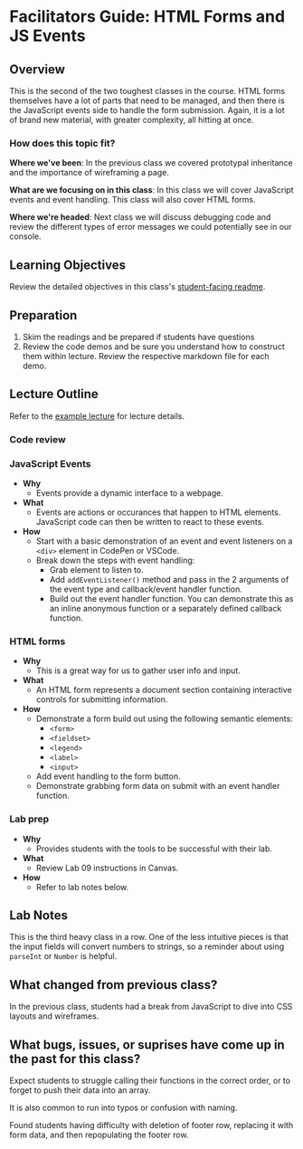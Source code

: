 # Facilitators Guide: HTML Forms and JS Events

## Overview

This is the second of the two toughest classes in the course. HTML forms themselves have a lot of parts that need to be managed, and then there is the JavaScript events side to handle the form submission. Again, it is a lot of brand new material, with greater complexity, all hitting at once.

### How does this topic fit?

**Where we've been**:
In the previous class we covered prototypal inheritance and the importance of wireframing a page.

**What are we focusing on in this class**:
In this class we will cover JavaScript events and event handling. This class will also cover HTML forms.

**Where we're headed**:
Next class we will discuss debugging code and review the different types of error messages we could potentially see in our console.

## Learning Objectives

Review the detailed objectives in this class's [student-facing readme](../README.md).

## Preparation

1. Skim the readings and be prepared if students have questions
1. Review the code demos and be sure you understand how to construct them within lecture. Review the respective markdown file for each demo.

## Lecture Outline
<!-- NOTE TO INSTRUCTOR: If you make any changes to the lecture, make matching changes into LECTURE.md -->

Refer to the [example lecture](LECTURE.md) for lecture details.

### Code review

### JavaScript Events

- **Why**
  - Events provide a dynamic interface to a webpage.
- **What**
  - Events are actions or occurances that happen to HTML elements. JavaScript code can then be written to react to these events.
- **How**
  - Start with a basic demonstration of an event and event listeners on a `<div>` element in CodePen or VSCode.
  - Break down the steps with event handling:
    - Grab element to listen to.
    - Add `addEventListener()` method and pass in the 2 arguments of the event type and callback/event handler function.
    - Build out the event handler function. You can demonstrate this as an inline anonymous function or a separately defined callback function.

### HTML forms

- **Why**
  - This is a great way for us to gather user info and input.
- **What**
  - An HTML form represents a document section containing interactive controls for submitting information.
- **How**
  - Demonstrate a form build out using the following semantic elements:
    - `<form>`
    - `<fieldset>`
    - `<legend>`
    - `<label>`
    - `<input>`
  - Add event handling to the form button.
  - Demonstrate grabbing form data on submit with an event handler function.

### Lab prep

- **Why**
  - Provides students with the tools to be successful with their lab.
- **What**
  - Review Lab 09 instructions in Canvas.
- **How**
  - Refer to lab notes below.

## Lab Notes

This is the third heavy class in a row. One of the less intuitive pieces is that the input fields will convert numbers to strings, so a reminder about using `parseInt` or `Number` is helpful.

## What changed from previous class?

In the previous class, students had a break from JavaScript to dive into CSS layouts and wireframes.

## What bugs, issues, or suprises have come up in the past for this class?

Expect students to struggle calling their functions in the correct order, or to forget to push their data into an array. 

It is also common to run into typos or confusion with naming.

Found students having difficulty with deletion of footer row, replacing it with form data, and then repopulating the footer row.

